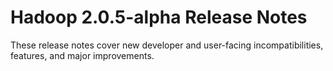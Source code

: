 # Hadoop  2.0.5-alpha Release Notes

These release notes cover new developer and user-facing incompatibilities, features, and major improvements.



